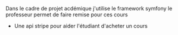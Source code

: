 Dans le cadre de projet acdémique j'utilise le framework symfony
le professeur permet de faire remise pour ces cours 
* Une api stripe pour aider l'étudiant d'acheter un cours 
